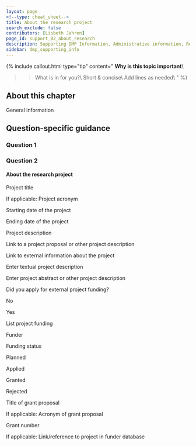 ```yaml
---
layout: page
<!--type: cheat_sheet-->
title: About the research project
search_exclude: false
contributors: [Lisbeth Jahren]
page_id: support_02_about_research
description: Supporting DMP Information, Administrative information, Research project, Contributors, Funding
sidebar: dmp_supporting_info
---
```


{% include callout.html type="tip" content="
**Why is this topic important**\\
>> What is in for you?\\
>> Short & concise\\
>> Add lines as needed\\
" %}

## About this chapter

General information

## Question-specific guidance

### Question 1

### Question 2

#### About the research project

Project title

If applicable: Project acronym

Starting date of the project

Ending date of the project

Project description

Link to a project proposal or other project description

Link to external information about the project

Enter textual project description

Enter project abstract or other project description

Did you apply for external project funding?

No

Yes

List project funding

Funder

Funding status

Planned

Applied

Granted

Rejected

Title of grant proposal

If applicable: Acronym of grant proposal

Grant number

If applicable: Link/reference to project in funder database
